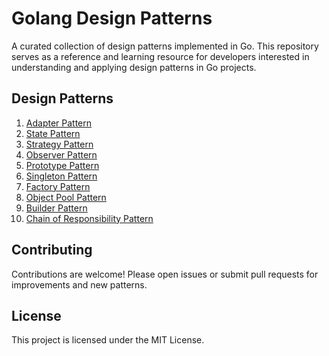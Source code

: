 # Golang Design Patterns

A curated collection of design patterns implemented in Go. This repository serves as a reference and learning resource for developers interested in understanding and applying design patterns in Go projects.

## Design Patterns
1.  [Adapter Pattern](AdapterPattern/adapter.go)
2.  [State Pattern](StatePattern/state.go)
3.  [Strategy Pattern](StrategyPattern/strategy.go)
4.  [Observer Pattern](ObserverPattern/observer.go)
5.  [Prototype Pattern](PrototypePattern/prototype.go)
6.  [Singleton Pattern](SingletonPattern/singleton.go)
7.  [Factory Pattern](FactoryPattern/factory.go)
8.  [Object Pool Pattern](ObjectPoolPattern/objectpool.go)
9.  [Builder Pattern](BuilderPattern/builder.go)
10. [Chain of Responsibility Pattern](ChainofResponsibilityPattern/chain.go)

## Contributing

Contributions are welcome! Please open issues or submit pull requests for improvements and new patterns.

## License

This project is licensed under the MIT License.

